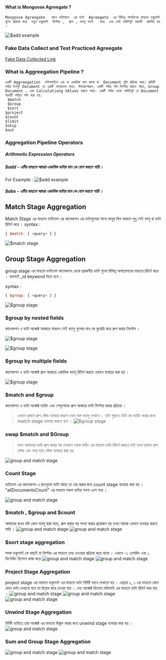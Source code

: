 ####  What is Mongoose Agreegate ? 
	Mongoose Agreegate   মানে ডাটাবাসে  এর ডাটা  Agreegate  এর বিভিন্ন পালাইনের মাধ্যমে ডকুমেন্ট গুলো প্রক্রিয়া করে  নতুন ডকুমেন্ট  ফিল্টার ,  গ্রুপ , ভ্যালু গনণা   করে  এবং সেই আউটপুট পরবর্তী  প্রদর্শিত হয় । 
![$add example](https://i.ibb.co/pRw4jsW/download.png)



### Fake Data Collect and Test Practiced  Agreegate 

[Fake Data Collected Link ](https://fakestoreapi.com/products)


### What is Aggreegation  Pipeline ? 
	একটি Aggreegation  পাইপলাইনে এক বা একাধিক ধাপ থাকে যা  Document গুলি প্রক্রিয়া করে: প্রতিটি পর্যায় ইনপুট Document তে একটি অপারেশন করে। উদাহরণস্বরূপ, একটি পর্যায় নথি ফিল্টার করতে পারে, Group Document , এবং Calculationg VAlues করতে পারে। একটি পর্যায় থেকে আউটপুট যে Document  পরবর্তী পর্যায়ে পাস করা হয়.
	 $match
	 $Group
	 $sort 
	$project 
	$count 
	$limit 
	$skip
	$out 

### Aggregation Pipeline Operators

##### Arithmetic Expression Operators
##### $add   -	 এটির মাধ্যমে আমরা একাধিক  ডাটার মান কে যোগ করতে পারি  । 
For Example : 
![$add example ](https://www.appsyoda.com/blogimages/add-example-code-and-output-in-MongoDB-Aggregate.png)

##### $abs   -	 এটির মাধ্যমে আমরা একাধিক  ডাটার মান কে যোগ করতে পারি  । 



## Match Stage Aggregation
Match  Stage  এর মাধ্যমে  ডাটাবেস এর কালেকশন এর ডাটাগুলোর সাথে ভালুর মিল থাকলে শুধু সেই ভালু বা ডাটা রিটার্ন করে । 
syntax : 
```javascript
{ $match: { <query> } }
```
![$match stage  ](./img/match.png)


## Group  Stage Aggregation
group stage  এর মাধ্যমে ডাটাবেস কালেকশন  থেকে প্রয়জনীয় ডাটা গুলো বিভিন্ন অপারেশনের মাধ্যমে রিটার্ন করে । 
অবশ্যই  _id  keyword  দিতে হবে । 

syntax : 
```javascript
{ $group: { <query> } }
```
![$group stage  ](./img/groupStage.png)


### $group by nested fields 
কালেকশন এ ডাটা অব্জেক্ট আকারে থাকলে সেই  ভ্যালু গুলোর মান কে কুয়েরি করে গ্রুপ  করার সিস্টেম । 

![$group stage  ](./img/broupbynested1.png)

![$group stage  ](./img/groupbynested2.png)


### $group by multiple fields
কালেকশন এ ডাটা অব্জেক্ট গ্রুপ  আকারে একাধিক  ভ্যালু রিটার্ন করতে  এভাবে ব্যবহার করা  হয় । 

![$group stage  ](./img/groupbymultiplevalue.png)

### $match and $group
কালেকশন এ ডাটা অব্জেক্ট ম্যাচিং এবং সেগুলোকে গ্রুপ আকারে ডাটা ফিল্টার করার প্রক্রিয়া । 

> এখানে প্রথমে গ্রুপ স্টেজ ব্যবহার করলে   তখন  নাল ভ্যালু দেখাবে ।  তাই শুরুতে ডাটা কে ম্যাচিং করার জন্য   match stage ব্যবহার করতে হবে । 
![$group stage  ](./img/match-and-group.png)

### swap $match and $Group

> যখন আমাদের ডাটা গ্রুপ করার পর সেখানে থেকে মাচিং এর  মাধ্যমে  ডাটা রিটার্ন করাতে চাই তখন প্রথমে গ্রুপ স্টেজ এবং পরে ম্যাচ স্টেজ ব্যবহার করা  হয় 

![group and match stage   ](./img/group&match.png)

### Count Stage 
ডাটাবেস এর কালেকশন এ কতগুলো  ডাটা আছে তা  বের করার  জন্য  count stage   ব্যবহার করা হয় ।  "allDocumentsCount"   এর মাধ্যমে সকল ডাটার  গননা  এসে পরে । 

![group and match stage   ](./img/count_stage.png)


### $match , $group and $count
আমাদের কখন যদি  কোন  ভ্যালু দ্বারা ম্যাচ, গ্রুপ করার পর গননা করার  প্রয়োজন হয় তখন আমরা এভাবে ব্যবহার করতে  পারি  । 
![group and match stage   ](./img/groupwithcount.png)
![group and match stage   ](./img/matchwithgroupandcount.png)


### $sort stage aggregation 
সমস্ত ডকুমেন্ট  কে  বাছাই বা ফিল্টার এর মাধ্যমে তথ্য দেওয়ার প্রক্রিয়া করে থাকে । এখানে -১ এসেন্ডিং এবং ১ ডিসেন্ডিং হিসেবে কাজ করে 
![group and match stage   ](./img/sort.png)
![group and match stage   ](./img/sort&group.png)

### Project Stage Aggregation
project stage  এর  মাধ্যমে ডকুমেন্ট এর  মাধ্যমে ডাটা নির্দিষ্ট ভাবে  দেখানো হয় । এছাড়া  ০, ১ এর  মাধ্যমে কোন কোন ডাটা  দেখানো হবে তা উল্লেখ করে দেওয়া  যায় ।  এবং অব্জেক্ট হিসেবে মডিফাই এর  মাধ্যমে  ডাটা রিটার্ন করা  যায় । 
![group and match stage   ](./img/project1.png)
![group and match stage   ](./img/project2.png)
![group and match stage   ](./img/project3.png)

### Unwind  Stage Aggregation
নির্দিষ্ট ডাটাতে তার অব্জেক্ট এর মাধ্যমে  উন্মুক্ত করার জন্য  unwind stage   ব্যবহার করা হয় । 
![group and match stage   ](./img/unwind.png)

### Sum and Group   Stage Aggregation

![group and match stage   ](./img/sum%26group.png)
![group and match stage   ](./img/unwind_sum_group.png)